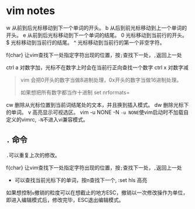 # vim notes

w 从前到后光标移动到下一个单词的开头。
b 从后到前光标移动到上一个单词的开头。
e 从前到后光标移动到下一个单词的结尾。
0 光标移动到当前行的开头。
$ 光标移动到当前行的结尾。
^ 光标移动到当前行的第一个非空字符。

f{char} 让vim查找下一处指定字符出现的位置，按`;`查找下一处，`,`返回上一处

ctrl a 对数字加，光标不在数字上时会在当前行正向查找一个数字
ctrl x 对数字减

> vim 会把0开头的数字当做8进制处理，0x开头的数字当做16进制处理。
>
> 如果想把所有数字都当作十进制 set nrformats=

cw 删除从光标位置到当前词结尾处的文本，并且换到插入模式。
dw 删除光标下的单词。
v  高亮显示可视选区。
vim -u NONE -N   `-u NONE`使vim启动时不加载自定义的vimrc, `-N`不进入vi兼容模式。

## `.` 命令

`.`可以重复上次的修改。

f{char} 让vim查找下一处指定字符出现的位置，按`;`查找下一处，`,`返回上一处
* 可以查找当前光标下的单词，按n查找下一个, :set hls 高亮

如果想控制`u`撤销的粒度可以在想截止的地方ESC，撤销以一次修改操作为单位，即进入编辑模式后，修改完毕，ESC退出编辑模式。
